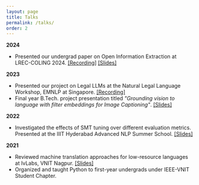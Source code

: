 ```yaml
---
layout: page
title: Talks
permalink: /talks/
order: 2
---
```


**2024**
* Presented our undergrad paper on Open Information Extraction at LREC-COLING 2024. [[Recording]](https://confcats-event-sessions.s3.amazonaws.com/lrec24/videos/3378.mp4) [[Slides]](https://confcats-event-sessions.s3.amazonaws.com/lrec24/slides/3378.pdf)

**2023**
* Presented our project on Legal LLMs at the Natural Legal Language Workshop, EMNLP at Singapore. [[Recording]](https://youtu.be/NY-SxAVUaqk?t=6465)
* Final year B.Tech. project presentation titled *"Grounding vision to language with filter embeddings for Image Captioning"*. [[Slides]](https://docs.google.com/presentation/d/1kMZFeAy9jY2ATgN85ZQ5Zfi6yK_3wgeEkrrfDlyvehA/edit?usp=sharing) 

**2022**
* Investigated the effects of SMT tuning over different evaluation metrics. Presented at the IIIT Hyderabad Advanced NLP Summer School. [[Slides]](https://drive.google.com/file/d/1ws3ViFsy404ads5mE8fe7KTQh-Peost-/)

**2021**
* Reviewed machine translation approaches for low-resource languages at IvLabs, VNIT Nagpur. [[Slides]](https://docs.google.com/presentation/d/1oWpU-3UGvh6xf_P8z_LmJulEeX8B0UWYFoCn9NDeyyA/edit?usp=sharing)
* Organized and taught Python to first-year undergrads under IEEE-VNIT Student Chapter.
